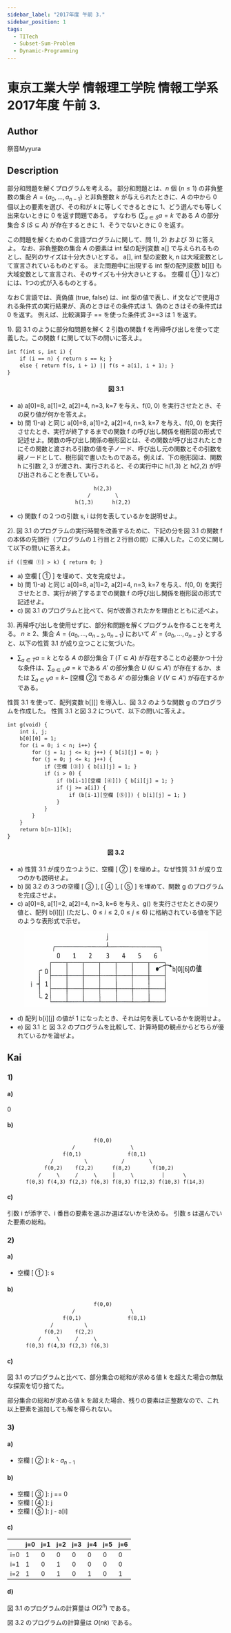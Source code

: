```yaml
---
sidebar_label: "2017年度 午前 3."
sidebar_position: 1
tags:
  - TITech
  - Subset-Sum-Problem
  - Dynamic-Programming
---
```

# 東京工業大学 情報理工学院 情報工学系 2017年度 午前 3.

## **Author**
祭音Myyura

## **Description**
部分和問題を解くプログラムを考える。
部分和問題とは、$n$ 個 $(n \le 1)$ の非負整数の集合 $A = \{a_0, \ldots, a_{n-1}\}$ と非負整数 $k$ が与えられたときに、$A$ の中から $0$ 個以上の要素を選び、その和が $k$ に等しくできるときに $1$、どう選んでも等しく出来ないときに $0$ を返す問題である。
すなわち $(\sum_{a \in S} a = k$ である $A$ の部分集合 $S\ (S \subseteq A)$ が存在するときに $1$、そうでないときに $0$ を返す。

この問題を解くためのＣ言語プログラムに関して、問 1), 2) および 3) に答えよ。
なお、非負整数の集合 $A$ の要素は int 型の配列変数 a\[\] で与えられるものとし、配列のサイズは十分大きいとする。
a\[\], int 型の変数 k, n は大域変数として宣言されているものとする。
また問題中に出現する int 型の配列変数 b\[\]\[\] も大域変数として宣言され、そのサイズも十分大きいとする。
空欄 (\[ ① \] など) には、1つの式が入るものとする。

なおＣ言語では、真偽値 (true, false) は、int 型の値で表し、if 文などで使用される条件式の実行結果が、真のときはその条件式は $1$、偽のときはその条件式は $0$ を返す。
例えば、比較演算子 == を使った条件式 3==3 は $1$ を返す。

1). 図 3.1 のように部分和問題を解く 2 引数の関数 f を再帰呼び出しを使って定義した。この関数 f に関して以下の問いに答えよ。

```text
int f(int s, int i) {
    if (i == n) { return s == k; }
    else { return f(s, i + 1) || f(s + a[i], i + 1); }
}
```
#### <center> 図 3.1 

- a) a\[0\]=8, a\[1\]=2, a\[2\]=4, n=3, k=7 を与え、f(0, 0) を実行させたとき、その戻り値が何かを答えよ。
- b) 問 1)-a) と同じ a\[0\]=8, a\[1\]=2, a\[2\]=4, n=3, k=7 を与え、f(0, 0) を実行させたとき、実行が終了するまでの関数 f の呼び出し関係を樹形図の形式で記述せよ。関数の呼び出し関係の樹形図とは、その関数が呼び出されたときにその関数と渡される引数の値を子ノード、呼び出し元の関数とその引数を親ノードとして、樹形図で書いたものである。例えば、下の樹形図は、関数 h に引数 2, 3 が渡され、実行されると、その実行中に h(1,3) と h(2,2) が呼び出されることを表している。

```text
                            h(2,3)
                          /        \
                      h(1,3)      h(2,2)
```

- c) 関数 f の２つの引数 s, i は何を表しているかを説明せよ。


2). 図 3.1 のプログラムの実行時間を改善するために、下記の分を図 3.1 の関数 f の本体の先頭行（プログラムの１行目と２行目の間）に挿入した。この文に関して以下の問いに答えよ。

```text
if ([空欄 ①] > k) { return 0; }
```

- a) 空欄 \[ ① \] を埋めて、文を完成せよ。
- b) 問 1)-a) と同じ a\[0\]=8, a\[1\]=2, a\[2\]=4, n=3, k=7 を与え、f(0, 0) を実行させたとき、実行が終了するまでの関数 f の呼び出し関係を樹形図の形式で記述せよ。
- c) 図 3.1 のプログラムと比べて、何が改善されたかを理由とともに述べよ。


3). 再帰呼び出しを使用せずに、部分和問題を解くプログラムを作ることを考える。
$n \ge 2$、集合 $A=\{a_0, \ldots, a_{n-2}, a_{n-1}\}$ において $A'=\{a_0, \ldots, a_{n-2}\}$ とすると、以下の性質 3.1 が成り立つことに気づいた。

- $\sum_{a \in T} a = k$ となる $A$ の部分集合 $T\ (T \subseteq A)$ が存在することの必要かつ十分な条件は、$\sum_{a \in U} a = k$ である $A'$ の部分集合 $U\ (U \subseteq A')$ が存在するか、または $\sum_{a \in V} a = k -$ \[空欄 ②\] である $A'$ の部分集合 $V\ (V \subseteq A')$ が存在するかである。

性質 3.1 を使って、配列変数 b\[\]\[\] を導入し、図 3.2 のような関数 g のプログラムを作成した。 性質 3.1 と図 3.2 について、以下の問いに答えよ。

```text
int g(void) {
    int i, j;
    b[0][0] = 1;
    for (i = 0; i < n; i++) {
        for (j = 1; j <= k; j++) { b[i][j] = 0; }
        for (j = 0; j <= k; j++) {
            if (空欄 [③]) { b[i][j] = 1; }
            if (i > 0) {
                if (b[i-1][空欄 [④]]) { b[i][j] = 1; }
                if (j >= a[i]) {
                    if (b[i-1][空欄 [⑤]]) { b[i][j] = 1; }
                }
            }
        }
    }
    return b[n-1][k];
}
```
#### <center> 図 3.2

- a) 性質 3.1 が成り立つように、空欄 \[ ② \] を埋めよ。なぜ性質 3.1 が成り立つのかも説明せよ。
- b) 図 3.2 の３つの空欄 \[ ③ \],  \[ ④ \],  \[ ⑤ \] を埋めて、関数 g のプログラムを完成させよ。
- c) a\[0\]=8, a\[1\]=2, a\[2\]=4, n=3, k=6 を与え、g() を実行させたときの戻り値と、配列 b\[i\]\[j\] (ただし、$0 \le i \le 2, 0 \le j \le 6$) に格納されている値を下記のような表形式で示せ。

<figure style="text-align:center;">
  <img src="https://raw.githubusercontent.com/Myyura/the_kai_project_assets/main/kakomonn/TITech/MCS/cs_2017_3_p1.png" width="550" height="175" alt=""/>
</figure>

- d) 配列 b\[i\]\[j\] の値が $1$ になったとき、それは何を表しているかを説明せよ。
- e) 図 3.1 と 図 3.2 のプログラムを比較して、計算時間の観点からどちらが優れているかを論ぜよ。


## **Kai**
### 1)
#### a)
0

#### b)
```text
                            f(0,0)
                     /                  \
                  f(0,1)               f(8,1)
              /          \           /        \
            f(0,2)    f(2,2)      f(8,2)       f(10,2)
          /     \     /     \     |     \         |      \
      f(0,3) f(4,3) f(2,3) f(6,3) f(8,3) f(12,3) f(10,3) f(14,3)
```

#### c)
引数 i が添字で、i 番目の要素を選ぶか選ばないかを決める。
引数 s は選んでいた要素の総和。

### 2)
#### a)
- 空欄 \[ ① \]: s

#### b)
```text
                            f(0,0)
                     /                  \
                  f(0,1)               f(8,1)
              /          \           
            f(0,2)    f(2,2)      
          /     \     /     \     
      f(0,3) f(4,3) f(2,3) f(6,3)
```

#### c)
図 3.1 のプログラムと比べて、部分集合の総和が求める値 k を超えた場合の無駄な探索を切り捨てた。

部分集合の総和が求める値 k を超えた場合、残りの要素は正整数なので、これ以上要素を追加しても解を得られない。

### 3)
#### a)
- 空欄 \[ ② \]: k - $a_{n-1}$

#### b)
- 空欄 \[ ③ \]: j == 0
- 空欄 \[ ④ \]: j
- 空欄 \[ ⑤ \]: j - a\[i\]

#### c)
| | j=0 | j=1 | j=2 | j=3 | j=4 | j=5 | j=6 |
| - | - | - | - | - | - | - | - |
| i=0 | 1 | 0 | 0 | 0 | 0 | 0 | 0 |
| i=1 | 1 | 0 | 1 | 0 | 0 | 0 | 0 | 
| i=2 | 1 | 0 | 1 | 0 | 1 | 0 | 1 |

#### d)
図 3.1 のプログラムの計算量は $O(2^n)$ である。

図 3.2 のプログラムの計算量は $O(nk)$ である。
